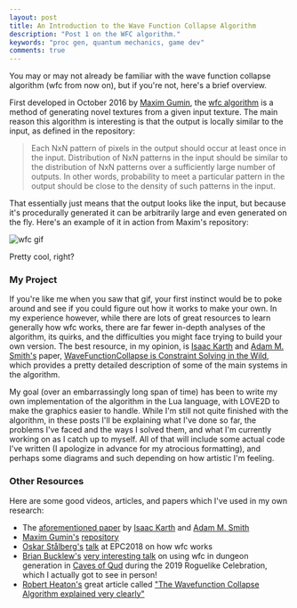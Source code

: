 ```yaml
---
layout: post
title: An Introduction to the Wave Function Collapse Algorithm
description: "Post 1 on the WFC algorithm."
keywords: "proc gen, quantum mechanics, game dev"
comments: true
---
```


You may or may not already be familiar with the wave function collapse algorithm (wfc from now on), but if you're not, here's a brief overview.

First developed in October 2016 by [Maxim Gumin](https://twitter.com/ExUtumno/), the [wfc algorithm](https://github.com/mxgmn/WaveFunctionCollapse) is a method of generating novel textures from a given input texture. The main reason this algorithm is interesting is that the output is locally similar to the input, as defined in the repository:
> Each NxN pattern of pixels in the output should occur at least once in the input. Distribution of NxN patterns in the input should be similar to the distribution of NxN patterns over a sufficiently large number of outputs. In other words, probability to meet a particular pattern in the output should be close to the density of such patterns in the input.

That essentially just means that the output looks like the input, but because it's procedurally generated it can be arbitrarily large and even generated on the fly. Here's an example of it in action from Maxim's repository:

![wfc gif](/assets/images/wfc.gif)

Pretty cool, right?

### My Project

If you're like me when you saw that gif, your first instinct would be to poke around and see if you could figure out how it works to make your own. In my experience however, while there are lots of great resources to learn generally how wfc works, there are far fewer in-depth analyses of the algorithm, its quirks, and the difficulties you might face trying to build your own version. The best resource, in my opinion, is [Isaac Karth](https://twitter.com/isaackarth) and [Adam M. Smith's](https://twitter.com/rndmcnlly) paper, [WaveFunctionCollapse is Constraint Solving in the Wild](https://adamsmith.as/papers/wfc_is_constraint_solving_in_the_wild.pdf), which provides a pretty detailed description of some of the main systems in the algorithm.

My goal (over an embarrassingly long span of time) has been to write my own implementation of the algorithm in the Lua language, with LOVE2D to make the graphics easier to handle. While I'm still not quite finished with the algorithm, in these posts I'll be explaining what I've done so far, the problems I've faced and the ways I solved them, and what I'm currently working on as I catch up to myself. All of that will include some actual code I've written (I apologize in advance for my atrocious formatting), and perhaps some diagrams and such depending on how artistic I'm feeling.

### Other Resources

Here are some good videos, articles, and papers which I've used in my own research:
- The [aforementioned paper](https://adamsmith.as/papers/wfc_is_constraint_solving_in_the_wild.pdf) by [Isaac Karth](https://twitter.com/isaackarth) and [Adam M. Smith](https://twitter.com/rndmcnlly)
- [Maxim Gumin's](https://twitter.com/ExUtumno/) [repository](https://github.com/mxgmn/WaveFunctionCollapse)
- [Oskar Stålberg's](https://twitter.com/OskSta) [talk](https://www.youtube.com/watch?v=0bcZb-SsnrA) at EPC2018 on how wfc works
- [Brian Bucklew's](https://twitter.com/unormal) [very interesting talk](https://www.youtube.com/watch?v=fnFj3dOKcIQ&t=1s) on using wfc in dungeon generation in [Caves of Qud](http://www.cavesofqud.com/) during the 2019 Roguelike Celebration, which I actually got to see in person!
- [Robert Heaton's](https://twitter.com/RobJHeaton) great article called ["The Wavefunction Collapse Algorithm explained very clearly"](https://robertheaton.com/2018/12/17/wavefunction-collapse-algorithm/)
